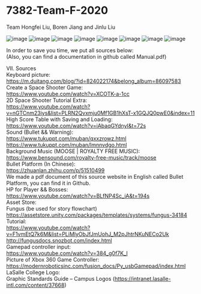 # 7382-Team-F-2020
Team Hongfei Liu, Boren Jiang and Jinlu Liu

![image](https://github.com/MLaroucheLaSalleMtl/7382-Team-F-2020/blob/master/Images/Manual_page-0001.jpg)
![image](https://github.com/MLaroucheLaSalleMtl/7382-Team-F-2020/blob/master/Images/Manual_page-0002.jpg)
![image](https://github.com/MLaroucheLaSalleMtl/7382-Team-F-2020/blob/master/Images/Manual_page-0003.jpg)
![image](https://github.com/MLaroucheLaSalleMtl/7382-Team-F-2020/blob/master/Images/Manual_page-0004.jpg)
![image](https://github.com/MLaroucheLaSalleMtl/7382-Team-F-2020/blob/master/Images/Manual_page-0005.jpg)
![image](https://github.com/MLaroucheLaSalleMtl/7382-Team-F-2020/blob/master/Images/Manual_page-0006.jpg)
![image](https://github.com/MLaroucheLaSalleMtl/7382-Team-F-2020/blob/master/Images/Manual_page-0007.jpg)
![image](https://github.com/MLaroucheLaSalleMtl/7382-Team-F-2020/blob/master/Images/Manual_page-0008.jpg)

In order to save you time, we put all sources below:  
(Also, you can find a documentation in github called Manual.pdf)  

VII. Sources  
	Keyboard picture:  
		https://m.duitang.com/blog/?id=824022174&belong_album=86097583  
	Create a Space Shooter Game:  
		https://www.youtube.com/watch?v=XCOTK-a-1cc  
	2D Space Shooter Tutorial Extra:  
		https://www.youtube.com/watch?v=nGTCnm23iys&list=PLRN2Qvxmju0Mf1GB1hXsT-x1GQJQ0pwE0&index=11  
	High Score Table with Saving and Loading:  
		https://www.youtube.com/watch?v=iAbaqGYdnyI&t=72s  
	Sound (Bullet && Warning):  
		https://www.tukuppt.com/muban/qxxzrowz.html  
		https://www.tukuppt.com/muban/lmnnvdgo.html  
	Background Music (MOOSE | ROYALTY FREE MUSIC):  
		https://www.bensound.com/royalty-free-music/track/moose  
	Bullet Platform (In Chinese):  
		https://zhuanlan.zhihu.com/p/51510499  
		We made a pdf document of this source website in English called Bullet Platform, you can find it in Github.  
	HP for Player && Bosses:  
		https://www.youtube.com/watch?v=BLfNP4Sc_iA&t=194s  
	Asset Store:  
		Fungus (be used for story flowchart)  
		https://assetstore.unity.com/packages/templates/systems/fungus-34184  
		Tutorial:   
		https://www.youtube.com/watch?v=F1vmEtQ7k6M&list=PLiMlyObJfJmUohJ_M2pJhtrNKuNECo2Uk  
		http://fungusdocs.snozbot.com/index.html  
	Gamepad controller input:  
		https://www.youtube.com/watch?v=384_g0f7K_I  
	Picture of Xbox 360 Game Controller:   
		https://modernroboticsinc.com/fusion_docs/Py_usbGamepad/index.html  
	LaSalle College Logo:  
		Graphic Standards Guide – Campus Logos (https://intranet.lasalle-intl.com/content/37668)  

